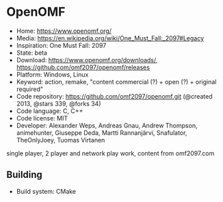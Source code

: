 # OpenOMF

- Home: https://www.openomf.org/
- Media: https://en.wikipedia.org/wiki/One_Must_Fall:_2097#Legacy
- Inspiration: One Must Fall: 2097
- State: beta
- Download: https://www.openomf.org/downloads/, https://github.com/omf2097/openomf/releases
- Platform: Windows, Linux
- Keyword: action, remake, "content commercial (?) + open (?) + original required"
- Code repository: https://github.com/omf2097/openomf.git (@created 2013, @stars 339, @forks 34)
- Code language: C, C++
- Code license: MIT
- Developer: Alexander Weps, Andreas Gnau, Andrew Thompson, animehunter, Giuseppe Deda, Martti Rannanjärvi, Snafulator, TheOnlyJoey, Tuomas Virtanen

single player, 2 player and network play work, content from omf2097.com

## Building

- Build system: CMake
